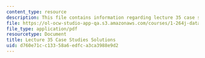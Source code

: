```yaml
---
content_type: resource
description: This file contains information regarding lecture 35 case study solutions.
file: https://ol-ocw-studio-app-qa.s3.amazonaws.com/courses/1-264j-database-internet-and-systems-integration-technologies-fall-2013/d760e71cc13358a6edfca3ca3988e9d2_MIT1_264JF13_L35_case_sol.pdf
file_type: application/pdf
resourcetype: Document
title: Lecture 35 Case Studies Solutions
uid: d760e71c-c133-58a6-edfc-a3ca3988e9d2
---
```


